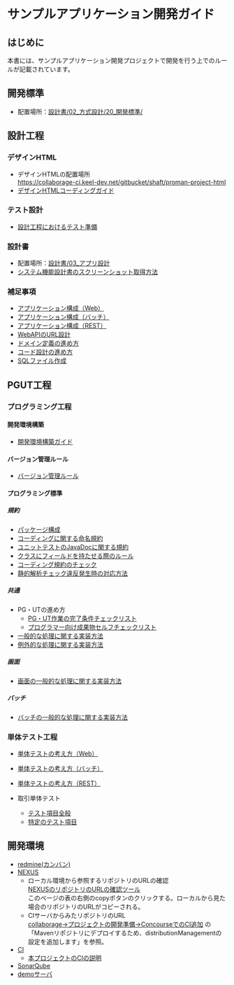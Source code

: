 # サンプルアプリケーション開発ガイド
## はじめに
本書には、サンプルアプリケーション開発プロジェクトで開発を行う上でのルールが記載されています。

## 開発標準
- 配置場所：[設計書/02_方式設計/20_開発標準/](../設計書/02_方式設計/20_開発標準) 

## 設計工程
### デザインHTML
- デザインHTMLの配置場所  
  https://collaborage-ci.keel-dev.net/gitbucket/shaft/proman-project-html
- [デザインHTMLコーディングガイド](設計工程/デザインHTMLコーディングガイド.md)

### テスト設計

- [設計工程におけるテスト準備](設計工程/設計工程におけるテスト準備.md)


### 設計書
- 配置場所：[設計書/03_アプリ設計](../設計書/03_アプリ設計) 
- [システム機能設計書のスクリーンショット取得方法](設計工程/システム機能設計書のスクリーンショット取得方法.md)


### 補足事項

- [アプリケーション構成（Web）](設計工程/アプリケーション構成（Web）.md)
- [アプリケーション構成（バッチ）](設計工程/アプリケーション構成（バッチ）.md)
- [アプリケーション構成（REST）](設計工程/アプリケーション構成（REST）.md)
- [WebAPIのURL設計](設計工程/WebAPIのURL設計.md)
- [ドメイン定義の進め方](設計工程/ドメイン定義の進め方.md)
- [コード設計の進め方](設計工程/コード設計の進め方.md)
- [SQLファイル作成](設計工程/SQLファイル作成.md)

## PGUT工程

### プログラミング工程
#### 開発環境構築
- [開発環境構築ガイド](PGUT工程/開発環境構築ガイド.md)

#### バージョン管理ルール
- [バージョン管理ルール](PGUT工程/バージョン管理ルール.md)

#### プログラミング標準
##### 規約
- [パッケージ構成](PGUT工程/pg/パッケージ構成.md)
- [コーディングに関する命名規約](PGUT工程/pg/コーディングに関する命名規約.md)
- [ユニットテストのJavaDocに関する規約](PGUT工程/ut/ユニットテストのJavaDocに関する規約.md)
- [クラスにフィールドを持たせる際のルール](PGUT工程/pg/クラスにフィールドを持たせる場合のルール.md)
- [コーディング規約のチェック](PGUT工程/pg/コーディング規約のチェック.md)
- [静的解析チェック違反発生時の対応方法](PGUT工程/pg/静的解析チェック違反発生時の対応方法.md)

##### 共通
- PG・UTの進め方
  - [PG・UT作業の完了条件チェックリスト](PGUT工程/checklist/PG・UT作業の完了条件チェックリスト.xlsx)
  - [プログラマー向け成果物セルフチェックリスト](PGUT工程/checklist/プログラマー向け成果物セルフチェックリスト.xlsx)
- [一般的な処理に関する実装方法](PGUT工程/pg/一般的な処理に関する実装方法.md)
- [例外的な処理に関する実装方法](PGUT工程/pg/バッチの例外的な処理に関する実装方法.md)

##### 画面
- [画面の一般的な処理に関する実装方法](PGUT工程/pg/画面の一般的な処理に関する実装方法.md)

##### バッチ
- [バッチの一般的な処理に関する実装方法](PGUT工程/pg/バッチの一般的な処理に関する実装方法.md)

### 単体テスト工程
- [単体テストの考え方（Web）](PGUT工程/ut/単体テストの考え方（Web）.md)
- [単体テストの考え方（バッチ）](PGUT工程/ut/単体テストの考え方（バッチ）.md)
- [単体テストの考え方（REST）](PGUT工程/ut/単体テストの考え方（REST）.md)

- 取引単体テスト
  - [テスト項目全般](PGUT工程/ut/取引単体テスト-テスト項目全般.md)
  - [特定のテスト項目](PGUT工程/ut/取引単体テスト-特定のテスト項目.md) 


## 開発環境
- [redmine(カンバン)](https://collaborage-cq.keel-dev.net/redmine/)
- [NEXUS](https://collaborage-ci.keel-dev.net/nexus/)
  - ローカル環境から参照するリポジトリのURLの確認   
    [NEXUSのリポジトリのURLの確認ツール](https://collaborage-ci.keel-dev.net/nexus/#browse/browse/assets)  
    このページの表の右側のcopyボタンのクリックする。ローカルから見た場合のリポジトリのURLがコピーされる。
  - CIサーバからみたリポジトリのURL  
   [collaborage→プロジェクトの開発準備→ConcourseでのCI追加](https://github.com/Fintan-contents/collaborage/blob/master/doc/dev.md#concourseでのci追加)  の「Mavenリポジトリにデプロイするため、distributionManagementの設定を追加します」を参照。
- [CI](https://collaborage-ci.keel-dev.net/jenkins/)
  - [本プロジェクトのCIの説明](開発環境/本プロジェクトのCIの説明.md)
- [SonarQube](https://collaborage-cq.keel-dev.net/sonarqube/)
- [demoサーバ](https://collaborage-demo.keel-dev.net/)
